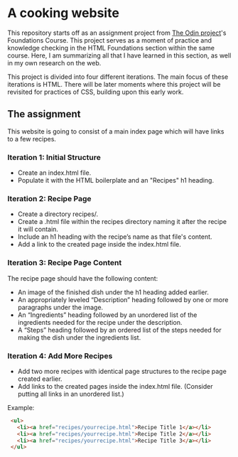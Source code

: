 # A cooking website

This repository starts off as an assignment project from
[The Odin project](https://www.theodinproject.com/about)'s Foundations Course.
This project serves as a moment of practice and knowledge checking in the HTML
Foundations section within the same course. Here, I am summarizing all that I
have learned in this section, as well in my own research on the web.

This project is divided into four different iterations. The main focus of these
iterations is HTML. There will be later moments where this project will be
revisited for practices of CSS, building upon this early work.

## The assignment

This website is going to consist of a main index page which will have links to
a few recipes.

### Iteration 1: Initial Structure

 - Create an index.html file.
 - Populate it with the HTML boilerplate and an "Recipes" h1 heading.

### Iteration 2: Recipe Page

 - Create a directory recipes/.
 - Create a .html file within the recipes directory naming it after the
 recipe it will contain.
 - Include an h1 heading with the recipe’s name as that file's content.
 - Add a link to the created page inside the index.html file.

### Iteration 3: Recipe Page Content

The recipe page should have the following content:

 - An image of the finished dish under the h1 heading added earlier.
 - An appropriately leveled “Description” heading followed by one or more
 paragraphs under the image.
 - An “Ingredients” heading followed by an unordered list of the ingredients
 needed for the recipe under the description.
 - A “Steps” heading followed by an ordered list of the steps needed for making
 the dish under the ingredients list.

### Iteration 4: Add More Recipes

 - Add two more recipes with identical page structures to the recipe page
 created earlier.
 - Add links to the created pages inside the index.html file. (Consider putting
 all links in an unordered list.)

Example:
```html
 <ul>
   <li><a href="recipes/yourrecipe.html">Recipe Title 1</a></li>
   <li><a href="recipes/yourrecipe.html">Recipe Title 2</a></li>
   <li><a href="recipes/yourrecipe.html">Recipe Title 3</a></li>
 </ul>
```
